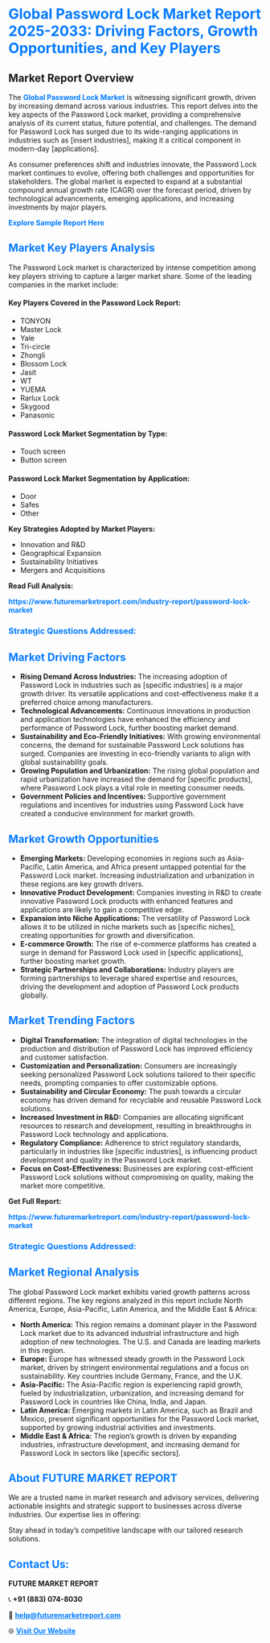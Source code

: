 <h1 style="color: #007BFF;">Global Password Lock Market Report 2025-2033: Driving Factors, Growth Opportunities, and Key Players</h1>

<section id="overview">
<h2>Market Report Overview</h2>
<p>The <a href="https://www.futuremarketreport.com/industry-report/password-lock-market" style="color: #007BFF; text-decoration: none;"><strong>Global Password Lock Market</strong></a> is witnessing significant growth, driven by increasing demand across various industries. This report delves into the key aspects of the Password Lock market, providing a comprehensive analysis of its current status, future potential, and challenges. The demand for Password Lock has surged due to its wide-ranging applications in industries such as [insert industries], making it a critical component in modern-day [applications].</p>
<p>As consumer preferences shift and industries innovate, the Password Lock market continues to evolve, offering both challenges and opportunities for stakeholders. The global market is expected to expand at a substantial compound annual growth rate (CAGR) over the forecast period, driven by technological advancements, emerging applications, and increasing investments by major players.</p>
</section>

<section id="overview">
<p><a href="https://www.futuremarketreport.com/request-sample/reportId=84549" style="color: #007BFF; text-decoration: none;"><strong>Explore Sample Report Here</strong></a></p>
</section>

<section id="key-players">
<h2 style="color: #007BFF;">Market Key Players Analysis</h2>
<p>The Password Lock market is characterized by intense competition among key players striving to capture a larger market share. Some of the leading companies in the market include:</p>
<h4>Key Players Covered in the Password Lock Report:</h4>
<ul><li>TONYON</li><li>Master Lock</li><li>Yale</li><li>Tri-circle</li><li>Zhongli</li><li>Blossom Lock</li><li>Jasit</li><li>WT</li><li>YUEMA</li><li>Rarlux Lock</li><li>Skygood</li><li>Panasonic</li></ul>
<h4>Password Lock Market Segmentation by Type:</h4>
<ul><li>Touch screen</li><li>Button screen</li></ul>

<h4>Password Lock Market Segmentation by Application:</h4>
<ul><li>Door</li><li>Safes</li><li>Other</li></ul>
<p><strong>Key Strategies Adopted by Market Players:</strong></p>
<ul>
<li>Innovation and R&D</li>
<li>Geographical Expansion</li>
<li>Sustainability Initiatives</li>
<li>Mergers and Acquisitions</li>
</ul>
</section>

<section>
<p><strong>Read Full Analysis: </strong></p><a href="https://www.futuremarketreport.com/industry-report/password-lock-market" style="color: #007BFF; text-decoration: none;"><strong>https://www.futuremarketreport.com/industry-report/password-lock-market</strong></a>
<h3 style="color: #007BFF;">Strategic Questions Addressed:</h3>
</section>

<section id="driving-factors">
<h2 style="color: #007BFF;">Market Driving Factors</h2>
<ul>
<li><strong>Rising Demand Across Industries:</strong> The increasing adoption of Password Lock in industries such as [specific industries] is a major growth driver. Its versatile applications and cost-effectiveness make it a preferred choice among manufacturers.</li>
<li><strong>Technological Advancements:</strong> Continuous innovations in production and application technologies have enhanced the efficiency and performance of Password Lock, further boosting market demand.</li>
<li><strong>Sustainability and Eco-Friendly Initiatives:</strong> With growing environmental concerns, the demand for sustainable Password Lock solutions has surged. Companies are investing in eco-friendly variants to align with global sustainability goals.</li>
<li><strong>Growing Population and Urbanization:</strong> The rising global population and rapid urbanization have increased the demand for [specific products], where Password Lock plays a vital role in meeting consumer needs.</li>
<li><strong>Government Policies and Incentives:</strong> Supportive government regulations and incentives for industries using Password Lock have created a conducive environment for market growth.</li>
</ul>
</section>

<section id="growth-opportunities">
<h2 style="color: #007BFF;">Market Growth Opportunities</h2>
<ul>
<li><strong>Emerging Markets:</strong> Developing economies in regions such as Asia-Pacific, Latin America, and Africa present untapped potential for the Password Lock market. Increasing industrialization and urbanization in these regions are key growth drivers.</li>
<li><strong>Innovative Product Development:</strong> Companies investing in R&D to create innovative Password Lock products with enhanced features and applications are likely to gain a competitive edge.</li>
<li><strong>Expansion into Niche Applications:</strong> The versatility of Password Lock allows it to be utilized in niche markets such as [specific niches], creating opportunities for growth and diversification.</li>
<li><strong>E-commerce Growth:</strong> The rise of e-commerce platforms has created a surge in demand for Password Lock used in [specific applications], further boosting market growth.</li>
<li><strong>Strategic Partnerships and Collaborations:</strong> Industry players are forming partnerships to leverage shared expertise and resources, driving the development and adoption of Password Lock products globally.</li>
</ul>
</section>

<section id="trending-factors">
<h2 style="color: #007BFF;">Market Trending Factors</h2>
<ul>
<li><strong>Digital Transformation:</strong> The integration of digital technologies in the production and distribution of Password Lock has improved efficiency and customer satisfaction.</li>
<li><strong>Customization and Personalization:</strong> Consumers are increasingly seeking personalized Password Lock solutions tailored to their specific needs, prompting companies to offer customizable options.</li>
<li><strong>Sustainability and Circular Economy:</strong> The push towards a circular economy has driven demand for recyclable and reusable Password Lock solutions.</li>
<li><strong>Increased Investment in R&D:</strong> Companies are allocating significant resources to research and development, resulting in breakthroughs in Password Lock technology and applications.</li>
<li><strong>Regulatory Compliance:</strong> Adherence to strict regulatory standards, particularly in industries like [specific industries], is influencing product development and quality in the Password Lock market.</li>
<li><strong>Focus on Cost-Effectiveness:</strong> Businesses are exploring cost-efficient Password Lock solutions without compromising on quality, making the market more competitive.</li>
</ul>
</section>

<section>
<p><strong>Get Full Report: </strong></p><a href="https://www.futuremarketreport.com/industry-report/password-lock-market" style="color: #007BFF; text-decoration: none;"><strong>https://www.futuremarketreport.com/industry-report/password-lock-market</strong></a>
<h3 style="color: #007BFF;">Strategic Questions Addressed:</h3>
</section>


<section id="regional-analysis">
<h2 style="color: #007BFF;">Market Regional Analysis</h2>
<p>The global Password Lock market exhibits varied growth patterns across different regions. The key regions analyzed in this report include North America, Europe, Asia-Pacific, Latin America, and the Middle East & Africa:</p>
<ul>
<li><strong>North America:</strong> This region remains a dominant player in the Password Lock market due to its advanced industrial infrastructure and high adoption of new technologies. The U.S. and Canada are leading markets in this region.</li>
<li><strong>Europe:</strong> Europe has witnessed steady growth in the Password Lock market, driven by stringent environmental regulations and a focus on sustainability. Key countries include Germany, France, and the U.K.</li>
<li><strong>Asia-Pacific:</strong> The Asia-Pacific region is experiencing rapid growth, fueled by industrialization, urbanization, and increasing demand for Password Lock in countries like China, India, and Japan.</li>
<li><strong>Latin America:</strong> Emerging markets in Latin America, such as Brazil and Mexico, present significant opportunities for the Password Lock market, supported by growing industrial activities and investments.</li>
<li><strong>Middle East & Africa:</strong> The region’s growth is driven by expanding industries, infrastructure development, and increasing demand for Password Lock in sectors like [specific sectors].</li>
</ul>
</section>

<footer>
<h2 style="color: #007BFF;">About FUTURE MARKET REPORT</h2>
<p>We are a trusted name in market research and advisory services, delivering actionable insights and strategic support to businesses across diverse industries. Our expertise lies in offering:</p>

<p>Stay ahead in today’s competitive landscape with our tailored research solutions.</p>

<h2 style="color: #007BFF;">Contact Us:</h2>
<p><strong>FUTURE MARKET REPORT</strong></p>
<p>📞 <strong>+91 (883) 074-8030</strong></p>
<p>📧 <strong><a href="mailto:help@futuremarketreport.com" style="color: #007BFF;">help@futuremarketreport.com</a></strong></p>
<p>🌐 <strong><a href="https://www.futuremarketreport.com/" style="color: #007BFF;">Visit Our Website</a></strong></p>
</footer>